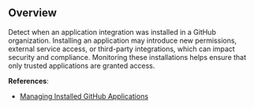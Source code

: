 ## Overview

Detect when an application integration was installed in a GitHub organization. Installing an application may introduce new permissions, external service access, or third-party integrations, which can impact security and compliance. Monitoring these installations helps ensure that only trusted applications are granted access.

**References**:
- [Managing Installed GitHub Applications](https://docs.github.com/en/organizations/managing-organization-settings/installing-an-app-in-your-organization)


